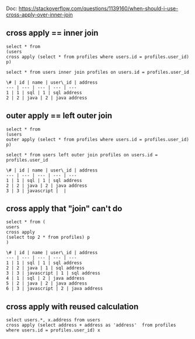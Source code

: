 Doc: https://stackoverflow.com/questions/1139160/when-should-i-use-cross-apply-over-inner-join

## cross apply == inner join

```
select * from 
(users
cross apply (select * from profiles where users.id = profiles.user_id) p)
```

```
select * from users inner join profiles on users.id = profiles.user_id
```

```
\# | id | name | user\_id | address
--- | --- | --- | --- | ---
1 | 1 | sql | 1 | sql address
2 | 2 | java | 2 | java address
```

## outer apply == left outer join

```
select * from 
(users
outer apply (select * from profiles where users.id = profiles.user_id) p)
```

```
select * from users left outer join profiles on users.id = profiles.user_id
```

```
\# | id | name | user\_id | address
--- | --- | --- | --- | ---
1 | 1 | sql | 1 | sql address
2 | 2 | java | 2 | java address
3 | 3 | javascript |  | 
```

## cross apply that "join" can't do

```
select * from (
users
cross apply 
(select top 2 * from profiles) p
)
```

```
\# | id | name | user\_id | address
--- | --- | --- | --- | ---
1 | 1 | sql | 1 | sql address
2 | 2 | java | 1 | sql address
3 | 3 | javascript | 1 | sql address
4 | 1 | sql | 2 | java address
5 | 2 | java | 2 | java address
6 | 3 | javascript | 2 | java address
```

## cross apply with reused calculation

```
select users.*, x.address from users 
cross apply (select address + address as 'address'  from profiles where users.id = profiles.user_id) x
```